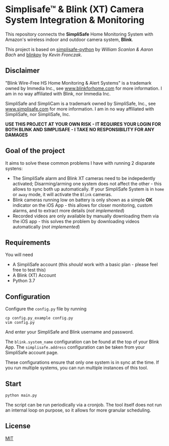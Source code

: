 # Simplisafe™ & Blink (XT) Camera System Integration & Monitoring
This repository connects the **SimpliSafe** Home Monitoring System with Amazon's wireless indoor and outdoor camera system, **Blink**.

This project is based on [simplisafe-python](https://github.com/bachya/simplisafe-python) by *William Scanlon & Aaron Bach* and [blinkpy](https://github.com/fronzbot/blinkpy) by *Kevin Fronczak*.

## Disclaimer
"Blink Wire-Free HS Home Monitoring & Alert Systems" is a trademark owned by Immedia Inc., see www.blinkforhome.com for more information. I am in no way affiliated with Blink, nor Immedia Inc.

SimpliSafe and SimpliCam is a trademark owned by SimpliSafe, Inc., see www.simplisafe.com for more information. I am in no way affiliated with SimpliSafe, nor  SimpliSafe, Inc.

**USE THIS PROJECT AT YOUR OWN RISK - IT REQUIRES YOUR LOGIN FOR BOTH BLINK AND SIMPLISAFE - I TAKE NO RESPONSIBILITY FOR ANY DAMAGES**

## Goal of the project
It aims to solve these common problems I have with running 2 disparate systens:
* The SimpliSafe alarm and Blink XT cameras need to be indepedently activated; Disarming/arming one system does not affect the other - this allows to sync both up automatically. If your SimpliSafe System is in `home` or `away` mode, it will activate the `Blink` cameras.
* Blink cameras running low on battery is only shown as a simple **OK** indicator on the iOS App - this allows for closer monitoring, custom alarms, and to extract more details (*not implemented*)
* Recorded videos are only available by manually downloading them via the iOS app - this solves the problem by downloading videos automatically (*not implemented*)

## Requirements
You will need
* A SimpliSafe account (this *should* work with a basic plan - please feel free to test this)
* A Blink (XT) Account
* Python 3.7

## Configuration
Configure the `config.py` file by running
```
cp config.py_example config.py
vim config.py
```

And enter your SimpliSafe and Blink username and password.

The `blink.system_name` configuration can be found at the top of your Blink App. The `simplisafe.address` configuration can be taken from your SimpliSafe account page. 

These configurations ensure that only one system is in sync at the time. If you run multiple systems, you can run multiple instances of this tool.

## Start
`python main.py`

The script can be run periodically via a cronjob. The tool itself does not run an internal loop on purpose, so it allows for more granular scheduling.

## License
[MIT](./LICENSE.md)